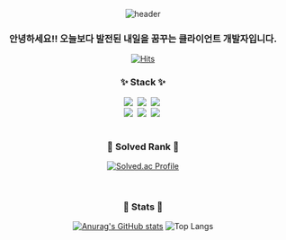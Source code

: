 <div align="center">

![header](https://capsule-render.vercel.app/api?type=Waving&color=gradient&height=300&section=header&text=meal's%20Github&fontSize=82)

### 안녕하세요!! 오늘보다 발전된 내일을 꿈꾸는 클라이언트 개발자입니다.

[![Hits](https://hits.seeyoufarm.com/api/count/incr/badge.svg?url=https%3A%2F%2Fgithub.com%2Fminkimgyu%2Fhit-counter&count_bg=%2379C83D&title_bg=%23555555&icon=&icon_color=%23E7E7E7&title=hits&edge_flat=false)](https://hits.seeyoufarm.com)

### ✨ Stack ✨
<div align="center">
  <img src="https://img.shields.io/badge/react-20232a.svg?style=for-the-badge&logo=react&logoColor=61DAFB" />&nbsp
  <img src="https://img.shields.io/badge/javascript-F7DF1E.svg?style=for-the-badge&logo=javascript&logoColor=20232a" />&nbsp
  <img src="https://img.shields.io/badge/html5-E34F26.svg?style=for-the-badge&logo=html5&logoColor=white" />&nbsp
</div>

<div align="center">
  <img src="https://img.shields.io/badge/styled--components-DB7093?style=for-the-badge&logo=styled-components&logoColor=ffd35b" />&nbsp
  <img src="https://img.shields.io/badge/tailwindcss-1daabb.svg?style=for-the-badge&logo=tailwind-css&logoColor=white" />&nbsp
  <img src="https://img.shields.io/badge/css3-1572B6.svg?style=for-the-badge&logo=css3&logoColor=white" />&nbsp
</div>

</br>
  
### 🚀 Solved Rank 🚀
[![Solved.ac Profile](http://mazassumnida.wtf/api/v2/generate_badge?boj=realm_eal)](https://solved.ac/realm_eal)

</br>

### 📝 Stats 📝
[![Anurag's GitHub stats](https://github-readme-stats.vercel.app/api?username=minkimgyu)](https://github.com/minkimgyu/github-readme-stats) ![Top Langs](https://github-readme-stats.vercel.app/api/top-langs/?username=minkimgyu&layout=compact) 
</div>
